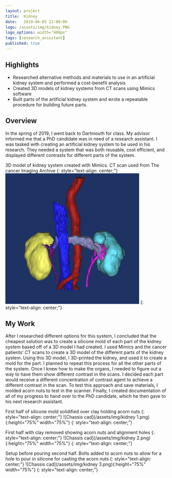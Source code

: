 ```yaml
---
layout: project
title:  Kidney
date:   2019-06-05 12:00:00
logo: /assets/img/kidney.PNG
logo_options: width="400px"
tags: [research_assistant]
published: true
---
```


## Highlights
- Researched alternative methods and materials to use in an artificial kidney system and performed a cost-benefit analysis
- Created 3D models of kidney systems from CT scans using Mimics software
- Built parts of the artificial kidney system and wrote a repeatable procedure for building future parts. 


## Overview
In the spring of 2019, I went back to Dartmouth for class. My advisor informed me that a PhD candidate was in need of a research assistant. I was tasked with creating an artificial kidney system to be used in his research. They needed a system that was both reusable, cost efficient, and displayed different contrasts for different parts of the system. 

3D model of kidney system created with Mimics. CT scan used from The cancer Imaging Archive
{: style="text-align: center;"}
![Chassis cad](/assets/img/kidney.PNG)
{: style="text-align: center;"}

## My Work
After I researched different options for this system, I concluded that the cheapest solution was to create a silicone mold of each part of the kidney system based off of a 3D model I had created. I used Mimics and the cancer patients’ CT scans to create a 3D model of the different parts of the kidney system. Using this 3D model, I 3D-printed the kidney, and used it to create a mold for the part. I planned to repeat this process for all the other parts of the system. Once I knew how to make the organs, I needed to figure out a way to have them show different contrast in the scans. I decided each part would receive a different concentration of contrast agent to achieve a different contrast in the scan. To test this approach and save materials, I molded acorn nuts to test in the scanner. Finally, I created documentation of all of my progress to hand over to the PhD candidate, which he then gave to his next research assistant. 

First half of silicone mold solidified over clay holding acorn nuts
{: style="text-align: center;"}
![Chassis cad](/assets/img/kidney 1.png){:height="75%" width="75%"}
{: style="text-align: center;"}

First half with clay removed showing acorn nuts and alignment holes
{: style="text-align: center;"}
![Chassis cad](/assets/img/kidney 2.png){:height="75%" width="75%"}
{: style="text-align: center;"}

Setup before pouring second half. Bolts added to acorn nuts to allow for a hole to pour in silicone for casting the acorn nuts
{: style="text-align: center;"}
![Chassis cad](/assets/img/kidney 3.png){:height="75%" width="75%"}
{: style="text-align: center;"}

